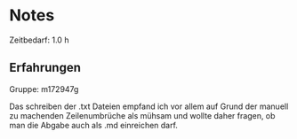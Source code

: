 # Notes

Zeitbedarf: 1.0 h

## Erfahrungen
Gruppe: m172947g

Das schreiben der .txt Dateien empfand ich vor allem auf Grund der manuell zu machenden Zeilenumbrüche als mühsam und wollte daher fragen, ob man die Abgabe auch als .md einreichen darf.


